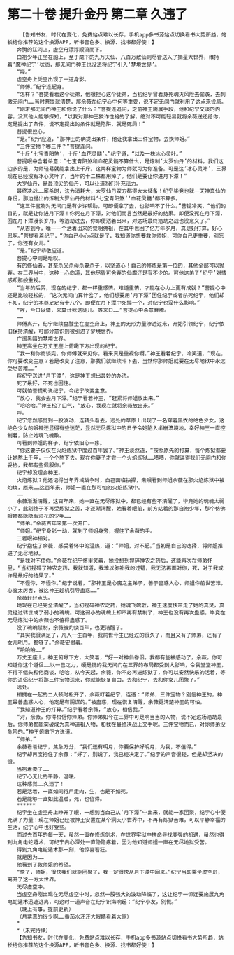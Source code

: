 # 第二十卷 提升金丹 第二章 久违了
        【告知书友，时代在变化，免费站点难以长存，手机app多书源站点切换看书大势所趋，站长给你推荐的这个换源APP，听书音色多、换源、找书都好使！】
       奔腾的江河上，虚空舟漂浮顺流而下。
       白袍少年正坐在船上，至于麾下的九万天仙、八百万散仙则尽皆送入了摘星大世界，维持着‘魔神纪宁’状态，那无间门神王也没法将纪宁引入‘梦境世界’。
       “哗。”
       虚空舟上凭空出现了一道身影。
       “师傅。”纪宁连起身。
       “怎样？”菩提看着这个徒弟，他很担心这个徒弟，当初纪宁冒着身死魂灭风险去偷袭，去刺激无间门……当时菩提就清楚，那余薇在纪宁心中何等重要，说不定无间门就利用了这点来设局。
       “刚才那无间门神王和你说了什么？”菩提连追问，之前神王施展手段，他和纪宁交谈的内容，没其他人能够探知，“以我对那神王狡诈性格的了解，绝对不可能轻易就将余薇送还给你，定是提出了条件，说不定提出的条件就是陷阱，就是死局！”
       菩提很担心。
       “是。”纪宁应道，“那神王的确提出条件，他让我拿出三件宝物，去换师姐。”
       “三件宝物？哪三件？”菩提连问。
       “十斤‘七宝青阳煞’，十斤‘血花灵髓’。”纪宁道，“以及一株冰心灵叶。”
       菩提眼中含着杀意：“七宝青阳煞和血花灵髓不算什么，是炼制‘大罗仙丹’的材料，我们这边多的是，为师轻易就能拿出上千斤。这两样宝物为师就可为你准备。可是这‘冰心灵叶’，三界现在已经没有冰心灵叶了，当年的十二株都用掉了。他们是要让你进月下潭！”
       大罗仙丹，是最顶尖的仙丹，可以让道祖们补充法力。
       最终决战……厮杀时，法力消耗大，大罗仙丹双方都得大大储备！纪宁毕竟也就一天神真仙的身份，那边提出的炼制大罗仙丹的材料‘七宝青阳煞’‘血花灵髓’都不算多。
       “这三件宝物对无间门是有少许帮助，可即便拿了去，也影响不了什么。”菩提冷笑，“他们的目的，就是让你进月下潭！你死在月下潭，对他们而言当然是最好的结果。即便没死在月下潭，困在月下潭漫长岁月，等浩劫过去，你即便活着出来，对这场最终浩劫之战也没意义了。”
       “从古到今，唯一一个活着出来的觉明佛祖，在其中也困了亿万年岁月，真是好打算，好心思啊。”菩提看着纪宁，“你自己小心点就是了，我知道你想要救你师姐，可你自己更重要，别忘了，你还有女儿。”
       “是。”纪宁恭敬应道。
       菩提心中则是暗叹。
       有的修仙者，甚至杀父杀母杀妻杀子，以坚道心！自己的修炼是第一位的，其他全部可以抛弃。在三界当中，这种一心向道，其他尽皆可舍弃的仙魔还是有不少的。可他这弟子‘纪宁’对情感却那般重视。
       “当年的后羿，现在的纪宁，都一样重感情。难道重情，才能在心力上更有成就？”菩提心中还是比较轻松的，“这次无间门算计岔了，他们想要用‘月下潭’困住纪宁或者杀死纪宁，他们却不知，纪宁的本尊足足有十八个。即便在月下潭中死掉一个，对纪宁也没什么影响。”
       “哼，今日以情，来算计我这徒儿。等来日……”菩提心中杀意奔腾。
       ……
       师傅离开，纪宁继续盘膝坐在虚空舟上，神王的无形力量渗透过来，开始引领纪宁，纪宁依旧保持清醒，可部分意识则被引进了梦境世界。
       广阔黑暗的梦境世界。
       神王高坐在万丈王座上俯瞰下方出现的纪宁。
       “我一和你商谈完，你师傅就来见你，看来真是重视你啊。”神王看着纪宁，冷笑道，“现在，你可要改变主意？若是改变了注意，那我们就继续斗下去，当然你那师姐就要在无尽地狱中永远受尽苦难……”
       将纪宁送进‘月下潭’，这是神王想出最妙的办法。
       死了最好，不死也困住。
       可就怕菩提劝说纪宁，令纪宁改变主意。
       “放心，我会去月下潭。”纪宁看着神王，“赶紧将师姐放出来。”
       “哈哈哈。”神王松了口气，“放心，我现在就将余薇放出来。”
       呼。
       纪宁忽然感觉到一股波动，连转头看去，远处的草原上出现了一名穿着黑衣的绝色少女，这绝色少女的眼神还显得有些迷茫，显然无尽炼狱中的日子令她陷入半崩溃境地，幸好神王一直控制着，防止她魂飞魄散。
       可看到师姐的样子，纪宁依旧心一疼。
       “你这妻子仅仅在火焰炼狱中度过百年罢了。”神王淡然道，“按照原先的打算，每个炼狱都要让她熬上千年，一个个熬下去。现在你妻子才尝一个火焰炼狱……啧啧，你就逼得我们无间门和你妥协，我都有些佩服你。”
       纪宁却没理会神王。
       火焰炼狱？他还记得当年界域战争时，自己面临抉择，亲眼看到师姐余薇在那火焰炼狱中被灼烧，原来……这百年来，师姐一直在那可怕的火焰炼狱中。
       ……
       余薇渐渐清醒，这百年来，她一直在无尽炼狱中，都已经有些不清醒了，毕竟她的魂魄太弱小了，此刻终于不再受炼狱之苦，才逐渐清醒，她看着眼前，前方站着的那白袍少年，那个仿佛眼睛都隐隐有泪花的少年……
       “师弟。”余薇百年来第一次开口。
       “师姐。”纪宁身影一动，就到了师姐身旁，握住了余薇的手。
       二者眼神相对。
       纪宁抱住了余薇，感受着怀中的温热，道：“师姐，对不起。”当初是自己的选择，将师姐推进了无尽地狱。
       “是我对不住你。”余薇在纪宁怀里笑着，她没想到捏碎神农之药后，还能再次在师弟怀里，“当初捏碎了神农之药，我就知道，我难以弥补我的过错，我无法再面对你，死，对于我或许是最好的结果了。”
       “不怪你，不怪你。”纪宁说着，“那神王是心魔之主弟子，善于蛊惑人心，师姐你前世苦难，心魔太厉害，被这神王趁机引导蛊惑……”
       余薇轻轻点头。
       她现在已经完全清醒了，当初捏碎神农之药，她魂飞魄散，神王速度快带走了她的真灵，真灵经过转世成了弱小的魂魄。可这弱小的魂魄上却不再有禁制了，神王也没有再次蛊惑，毕竟在无尽炼狱中的余薇也不值得蛊惑了。
       没了魂魄禁制，余薇被灼烧百年，也更清醒了。
       “其实我很满足了，凡人一生百年，我前世今生已经过的很久了，而且又有了师弟，还有了女儿明月。都够了。”余薇安慰着。
       “哈哈哈……”
       万丈王座上，神王俯瞰下方，大笑着，“好一对神仙眷侣，我都有些被感动了，余薇，你可知道你这个道侣……以一己之力，硬是搅的我无间门在三界的布局都受到大影响，令我堂堂神王，不得不低头和他商谈，哈哈，从今天起，余薇，你不必再进炼狱了，你可以安然快乐的活着，等你的道侣纪宁将那三件宝物送来，你就能恢复自由，去和纪宁，去和你女儿团聚了。”
       远处。
       相拥在一起的二人顿时松开了，余薇盯着纪宁，连道：“师弟，三件宝物？别信神王的，神王最善蛊惑人心，他定是有阴谋的。”被蛊惑，现在恢复清醒，余薇更清楚神王的可怕。
       “我知道神王的打算。”纪宁看着余薇，“放心，相信我。”
       “对，余薇，你得相信你师弟。你师弟如今在三界中可是响当当的人物，说不定这场浩劫最后，你师弟都能突破成为真神道祖人物，和我在最终决战上交手呢。三件宝物而已，对你师弟没危险的。”神王俯瞰下方说道。
       “师弟。”
       余薇看着纪宁，焦急万分，“我们还有明月，你要保护好明月，为我，不值得。”
       纪宁却再度抱住了余薇：“好了，别说了，我已经决定了。”纪宁的声音很轻，但是却坚决的很。
       当抱着妻子……
       纪宁心无比的平静，温暖。
       这种感觉……久违了！
       若是活着，一直如同行尸走肉，生，也是不如死。
       若是能够一直如此温暖，死，也值得。
       ******
       纪宁坐在虚空舟上睁开了眼，一想到当自己从‘月下潭’中出来，就能一家团聚，纪宁心中便充满了力量！现在师姐已经被神王安置在某个洞天小世界中，不再有炼狱苦难，可以平静幸福的生活，纪宁心中也好受些。
       而过去百年的每一天，虽然一直在修炼剑术，在世界牢狱中拼命寻找变强的机遇，虽然也得到九角电蛇遁术，可纪宁内心深处一直隐隐疼着，因为他知道师姐一直在无尽地狱受苦。
       得到九角电蛇遁术那一刻，他惊喜若狂。
       就是因为……
       他看到了救师姐的希望。
       “快了，师姐，很快我们就能团聚了，我一定很快从月下潭中回来。”纪宁当即乘坐虚空舟，离开了这一方大世界。
       无尽虚空中。
       当虚空舟刚出现在无尽虚空中时，忽然一股强大的波动降临了，这让纪宁一惊连要施展九角电蛇遁术迅速逃离，可这时一道声音在纪宁识海响起：“纪宁小友，别慌。”
       （晚上有事，提前更新）
       （月票真的很少啊……番茄水汪汪大眼睛看着大家）
       *
       *（未完待续）
       【告知书友，时代在变化，免费站点难以长存，手机app多书源站点切换看书大势所趋，站长给你推荐的这个换源APP，听书音色多、换源、找书都好使！】